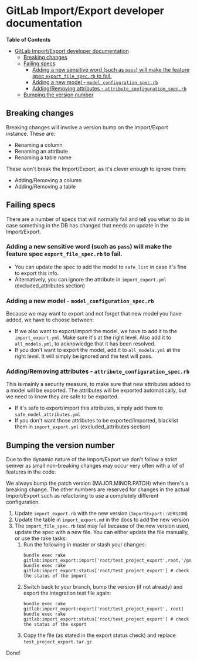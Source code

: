 # GitLab Import/Export developer documentation

<!-- START doctoc generated TOC please keep comment here to allow auto update -->
<!-- DON'T EDIT THIS SECTION, INSTEAD RE-RUN doctoc TO UPDATE -->
**Table of Contents**

- [GitLab Import/Export developer documentation](#gitlab-importexport-developer-documentation)
  - [Breaking changes](#breaking-changes)
  - [Failing specs](#failing-specs)
    - [Adding a new sensitive word (such as `pass`) will make the feature spec `export_file_spec.rb` to fail.](#adding-a-new-sensitive-word-such-as-pass-will-make-the-feature-spec-export_file_specrb-to-fail)
    - [Adding a new model - `model_configuration_spec.rb`](#adding-a-new-model---model_configuration_specrb)
    - [Adding/Removing attributes - `attribute_configuration_spec.rb`](#addingremoving-attributes---attribute_configuration_specrb)
  - [Bumping the version number](#bumping-the-version-number)

<!-- END doctoc generated TOC please keep comment here to allow auto update -->

## Breaking changes

Breaking changes will involve a version bump on the Import/Export instance. These are:
- Renaming a column
- Renaming an attribute
- Renaming a table name

These won't break the Import/Export, as it's clever enough to ignore them:
- Adding/Removing a column
- Adding/Removing a table

## Failing specs

There are a number of specs that will normally fail and tell you what to do in case something
in the DB has changed that needs an update in the Import/Export.

### Adding a new sensitive word (such as `pass`) will make the feature spec `export_file_spec.rb` to fail.

- You can update the spec to add the model to `safe_list` in case it's fine to export this info.
- Alternatively, you can ignore the attribute in `import_export.yml` (excluded_attributes section)

### Adding a new model - `model_configuration_spec.rb`

Because we may want to export and not forget that new model you have added, we have to choose between:

- If we also want to export/import the model, we have to add it to the `import_export.yml`. Make sure
it's at the right level. Also add it to `all_models.yml`, to acknowledge that it has been resolved.
- If you don't want to export the model, add it to `all_models.yml` at the right level. It will simply
be ignored and the test will pass.


### Adding/Removing attributes - `attribute_configuration_spec.rb`

This is mainly a security measure, to make sure that new attributes added to a model will be exported.
The attributes will be exported automatically, but we need to know they are safe to be exported.

- If it's safe to export/import this attributes, simply add them to `safe_model_attributes.yml`
- If you don't want those attributes to be exported/imported, blacklist them in `import_export.yml`
(excluded_attributes section)

## Bumping the version number

Due to the dynamic nature of the Import/Export we don't follow a strict semver 
as small non-breaking changes may occur very often with a lof of features in the code.

We always bump the patch version (MAJOR.MINOR.PATCH) when there's a breaking change.
The other numbers are reserved for changes in the actual Import/Export such as refactoring
to use a completely different configuration.

1. Update `import_export.rb` with the new version (`ImportExport::VERSION`)
1. Update the table in `import_export.md` in the docs to add the new version
1. The `import_file_spec.rb` test may fail because of the new version used, update the spec
with a new file. You can either update the file manually, or use the rake tasks:
    1. Run the following in master or stash your changes:
        ```shell
        bundle exec rake gitlab:import_export:import['root/test_project_export',root,'/path/to/gitlab/spec/features/projects/import_export/test_project_export.tar.gz']
        bundle exec rake gitlab:import_export:status['root/test_project_export'] # check the status of the import        
        ```
    1. Switch back to your branch, bump the version (if not already) and export the integration test file again:
        ```shell
        bundle exec rake gitlab:import_export:export['root/test_project_export', root]
        bundle exec rake gitlab:import_export:status['root/test_project_export'] # check the status of the export                
        ```
    1. Copy the file (as stated in the export status check) and replace `test_project_export.tar.gz`

Done!